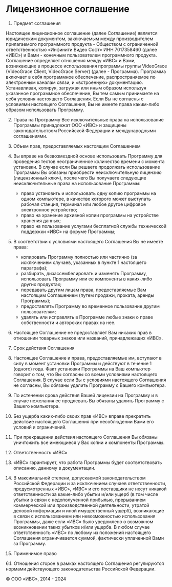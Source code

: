 # Лицензионное соглашение

1. Предмет соглашения

Настоящее лицензионное соглашение (далее Соглашение) является юридическим документом, заключаемым между производителем прилагаемого программного продукта - Обществом с ограниченной ответственностью «Инфинити Видео Софт» ИНН 7017358460 (далее «ИВС»)  и Вами - конечным пользователем программного продукта. Соглашение определяет отношения между «ИВС» и Вами, возникающие в процессе использования программы группы VideoGrace (VideoGrace Client, VideoGrace Server) (далее - Программа). Программа включает в себя программное обеспечение, распространяемое по электронным каналам связи, и «встроенную» документацию. Устанавливая, копируя, загружая или иным образом используя указанное программное обеспечение, Вы тем самым принимаете на себя условия настоящего Соглашения. Если Вы не согласны с условиями настоящего Соглашения, Вы не имеете права каким-либо образом использовать Программу. 

2. Права на Программу
Все исключительные права на использование Программы принадлежат ООО «ИВС» и защищены законодательством Российской Федерации и международными соглашениями.

3.	Объем прав, предоставляемых настоящим Соглашением 
1. Вы вправе на безвозмездной основе использовать Программу для проведения тестов неограниченное количество времени с момента установки. В случае если Вы решаете продолжать использование Программы Вы обязаны приобрести неисключительную лицензию (лицензионный ключ), после чего Вы получаете следующие неисключительные права на использование Программы:
    - право установить и использовать одну копию программы на одном компьютере, в качестве которого может выступать рабочая станция, терминал или любое другое цифровое электронное устройство;
    - право на хранение архивной копии программы на устройстве хранения данных;
    - право на пользование услугами бесплатной службы технической поддержки «ИВС» на форуме Программы;
2. В соответствии с условиями настоящего Соглашения Вы не имеете права:
    - копировать Программу полностью или частично (за исключением случаев, указанных в пункте 1 настоящего параграфа);
    - разбирать, дизассембелировать и изменять Программу, использовать Программу или ее компоненты в каких-либо других продуктах; 
    - передавать другим лицам права, предоставляемые Вам настоящим Соглашением (путем продажи, проката, аренды Программы);
    - предоставлять Программу во временное пользование другим пользователям;
    - удалять или исправлять в Программе любые знаки о праве собственности и авторских правах на нее.
3. Настоящее Соглашение не предоставляет Вам никаких прав в отношении товарных знаков или названий, принадлежащих «ИВС».

4.	Срок действия Соглашения
1. Настоящее Соглашение и права, предоставляемые им, вступают в силу в момент установки Программы и действуют в течение 1 (одного) года. Факт установки Программы на Ваш компьютер говорит о том, что Вы согласны со всеми условиями настоящего Соглашения. В случае если Вы с условиями настоящего Соглашения не согласны, Вы обязаны удалить Программу с Вашего компьютера.
2. По истечении срока действия Вашей лицензии на Программу и в случае нежелания ее продлевать Вы обязаны удалить Программу c Вашего компьютера.
3. Без ущерба каких-либо своих прав «ИВС» вправе прекратить действие настоящего Соглашения при несоблюдении Вами его условий и ограничений. 
4. При прекращении действия настоящего Соглашения Вы обязаны уничтожить все имеющиеся у Вас копии и компоненты Программы.          

5.	Ответственность «ИВС»
1.	«ИВС»  гарантирует, что  работа Программы будет соответствовать описанию, данному в документации.
2.	В максимальной степени, допускаемой законодательством Российской Федерации и за исключением случаев ответственности, предусмотренных «ИВС», «ИВС» и его поставщики не несут никакой ответственности за какие-либо убытки и/или ущерб (в том числе убытки в связи с недополученной прибылью, прерыванием коммерческой или производственной деятельности, утратой деловой информации и иной имущественный ущерб), возникающие в связи с использованием или невозможностью использования Программы, даже если «ИВС» было уведомлено о возможном возникновении таких убытков и/или ущерба. В любом случае ответственность «ИВС» по любому из положений настоящего Соглашения ограничивается суммой, фактически уплаченной Вами за Программу.

6. Применимое право
    
6.1. Отношения сторон в рамках настоящего Соглашения регулируются нормами действующего законодательства Российской Федерации.


© ООО «ИВС», 2014 - 2024

